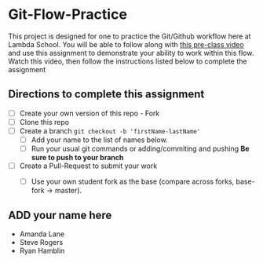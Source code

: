# Git-Flow-Practice

This project is designed for one to practice the Git/Github workflow here at Lambda School. You will be able to follow along with [this pre-class video](https://youtu.be/4fLr6ah82bE) and use this assignment to demonstrate your ability to work within this flow. Watch this video, then follow the instructions listed below to complete the assignment

## Directions to complete this assignment

- [ ] Create your own version of this repo - Fork
- [ ] Clone this repo
- [ ] Create a branch `git checkout -b 'firstName-lastName'`
  - [ ] Add your name to the list of names below.
  - [ ] Run your usual git commands or adding/commiting and pushing **Be sure to push to your branch**
- [ ] Create a Pull-Request to submit your work
  - [ ] Use your own student fork as the base (compare across forks, base-fork -> master).


## ADD your name here
- Amanda Lane
- Steve Rogers
- Ryan Hamblin
